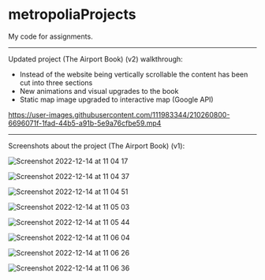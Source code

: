# metropoliaProjects

My code for assignments.

----------------------------------------------------------------------------------------------------------------------------------------------------------

Updated project (The Airport Book) (v2) walkthrough:

- Instead of the website being vertically scrollable the content has been cut into three sections
- New animations and visual upgrades to the book
- Static map image upgraded to interactive map (Google API)

https://user-images.githubusercontent.com/111983344/210260800-6696071f-1fad-44b5-a91b-5e9a76cfbe59.mp4

----------------------------------------------------------------------------------------------------------------------------------------------------------

Screenshots about the project (The Airport Book) (v1):

![Screenshot 2022-12-14 at 11 04 17](https://user-images.githubusercontent.com/111983344/207556962-62a46b6a-8b96-4405-9a16-548edeac68a0.png)

![Screenshot 2022-12-14 at 11 04 37](https://user-images.githubusercontent.com/111983344/207557025-ccd00288-835f-43f3-a337-a5d065537d9d.png)

![Screenshot 2022-12-14 at 11 04 51](https://user-images.githubusercontent.com/111983344/207557059-59c7cf86-920f-4e77-a5be-44f4aeccb014.png)

![Screenshot 2022-12-14 at 11 05 03](https://user-images.githubusercontent.com/111983344/207557403-db178bda-c195-47db-8d59-ed7ac4d996c8.png)

![Screenshot 2022-12-14 at 11 05 44](https://user-images.githubusercontent.com/111983344/207557536-ddac3939-0cdb-4ead-aaf8-4a1d46b24a26.png)

![Screenshot 2022-12-14 at 11 06 04](https://user-images.githubusercontent.com/111983344/207557560-d6f78c10-0fce-4659-afa2-0d63a59bf38c.png)

![Screenshot 2022-12-14 at 11 06 26](https://user-images.githubusercontent.com/111983344/207557597-9c0e8fac-6012-4c7d-b446-0569696a978a.png)

![Screenshot 2022-12-14 at 11 06 36](https://user-images.githubusercontent.com/111983344/207557620-3a427ebe-4c31-4878-b39a-3bac36405e67.png)
